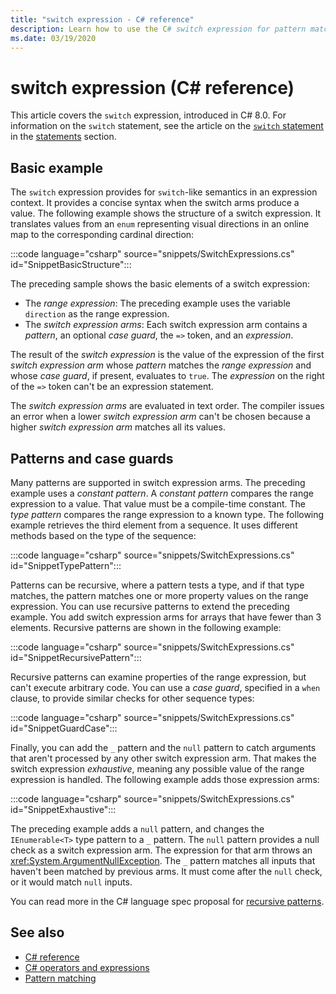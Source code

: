 ```yaml
---
title: "switch expression - C# reference"
description: Learn how to use the C# switch expression for pattern matching and other data introspection
ms.date: 03/19/2020
---
```

# switch expression (C# reference)

This article covers the `switch` expression, introduced in C# 8.0. For information on the `switch` statement, see the article on the [`switch` statement](../keywords/switch.md) in the [statements](../keywords/index.md) section.

## Basic example

The `switch` expression provides for `switch`-like semantics in an expression context. It provides a concise syntax when the switch arms produce a value. The following example shows the structure of a switch expression. It translates values from an `enum` representing visual directions in an online map to the corresponding cardinal direction:

:::code language="csharp" source="snippets/SwitchExpressions.cs" id="SnippetBasicStructure":::

The preceding sample shows the basic elements of a switch expression:

- The *range expression*: The preceding example uses the variable `direction` as the range expression.
- The *switch expression arms*: Each switch expression arm contains a *pattern*, an optional *case guard*, the `=>` token, and an *expression*.

The result of the *switch expression* is the value of the expression of the first *switch expression arm* whose *pattern* matches the *range expression* and whose *case guard*, if present, evaluates to `true`. The *expression* on the right of the `=>` token can't be an expression statement.

The *switch expression arms* are evaluated in text order. The compiler issues an error when a lower *switch expression arm* can't be chosen because a higher *switch expression arm* matches all its values.

## Patterns and case guards

Many patterns are supported in switch expression arms. The preceding example uses a *constant pattern*. A *constant pattern* compares the range expression to a value. That value must be a compile-time constant. The *type pattern* compares the range expression to a known type. The following example retrieves the third element from a sequence. It uses different methods based on the type of the sequence:

:::code language="csharp" source="snippets/SwitchExpressions.cs" id="SnippetTypePattern":::

Patterns can be recursive, where a pattern tests a type, and if that type matches, the pattern matches one or more property values on the range expression. You can use recursive patterns to extend the preceding example. You add switch expression arms for arrays that have fewer than 3 elements. Recursive patterns are shown in the following example:

:::code language="csharp" source="snippets/SwitchExpressions.cs" id="SnippetRecursivePattern":::

Recursive patterns can examine properties of the range expression, but can't execute arbitrary code. You can use a *case guard*, specified in a `when` clause, to provide similar checks for other sequence types:

:::code language="csharp" source="snippets/SwitchExpressions.cs" id="SnippetGuardCase":::

Finally, you can add the `_` pattern and the `null` pattern to catch arguments that aren't processed by any other switch expression arm. That makes the switch expression *exhaustive*, meaning any possible value of the range expression is handled. The following example adds those expression arms:

:::code language="csharp" source="snippets/SwitchExpressions.cs" id="SnippetExhaustive":::

The preceding example adds a `null` pattern, and changes the `IEnumerable<T>` type pattern to a `_` pattern. The `null` pattern provides a null check as a switch expression arm. The expression for that arm throws an <xref:System.ArgumentNullException>. The `_` pattern matches all inputs that haven't been matched by previous arms. It must come after the `null` check, or it would match `null` inputs.

You can read more in the C# language spec proposal for [recursive patterns](~/_csharplang/proposals/csharp-8.0/patterns.md#switch-expression).

## See also

- [C# reference](../index.md)
- [C# operators and expressions](index.md)
- [Pattern matching](../../pattern-matching.md)
